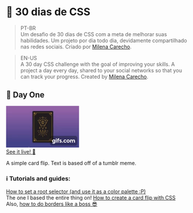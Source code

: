 # 🚀 30 dias de CSS
>PT-BR
<br>Um desafio de 30 dias de CSS com a meta de melhorar suas habilidades. Um projeto por dia todo dia, devidamente compartilhado nas redes sociais. Criado por [Milena Carecho](https://github.com/MilenaCarecho/30diasDeCSS).

>EN-US
<br>A 30 day CSS challenge with the goal of improving your skills. A project a day every day, shared to your social networks so that you can track your progress. Created by [Milena Carecho](https://github.com/MilenaCarecho/30diasDeCSS).

## 🔮 Day One
![preview](images/preview1.gif)<br>
[See it live! 🔗](url)

A simple card flip. Text is based off of a tumblr meme.

### ℹ️ Tutorials and guides:
[How to set a root selector (and use it as a color palette :P)](https://www.w3schools.com/cssref/sel_root.asp)
<br>The one I based the entire thing on! [How to create a card flip with CSS](https://www.youtube.com/watch?v=QGVXmoZWZuw)
<br>Also, [how to do borders like a boss 😎](https://www.w3schools.com/css/css_border.asp)